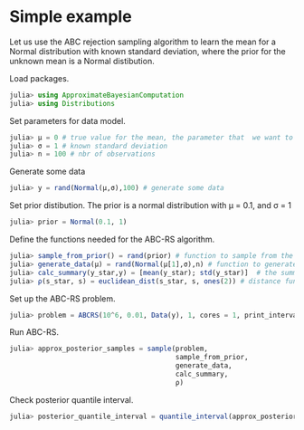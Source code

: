 
<a id='Simple-example-1'></a>

# Simple example


Let us use the  ABC rejection sampling algorithm to learn the mean for a Normal distribution with known standard deviation, where the prior for the unknown mean is a Normal distibution.


Load packages.


```julia
julia> using ApproximateBayesianComputation
julia> using Distributions
```


Set parameters for data model.


```julia
julia> μ = 0 # true value for the mean, the parameter that  we want to estimate
julia> σ = 1 # known standard deviation
julia> n = 100 # nbr of observations
```


Generate some data


```julia
julia> y = rand(Normal(μ,σ),100) # generate some data
```


Set prior distibution. The prior is a normal distribution with μ = 0.1, and σ = 1


```julia
julia> prior = Normal(0.1, 1)
```


Define the functions needed for the ABC-RS algorithm.


```julia
julia> sample_from_prior() = rand(prior) # function to sample from the prior
julia> generate_data(μ) = rand(Normal(μ[1],σ),n) # function to generate data
julia> calc_summary(y_star,y) = [mean(y_star); std(y_star)]  # the summary statistics
julia> ρ(s_star, s) = euclidean_dist(s_star, s, ones(2)) # distance function
```


Set up the ABC-RS problem.


```julia
julia> problem = ABCRS(10^6, 0.01, Data(y), 1, cores = 1, print_interval = 10^5)
```


Run ABC-RS.


```julia
julia> approx_posterior_samples = sample(problem,
                                         sample_from_prior,
                                         generate_data,
                                         calc_summary,
                                         ρ)
```


Check posterior quantile interval.


```julia
julia> posterior_quantile_interval = quantile_interval(approx_posterior_samples)
```

